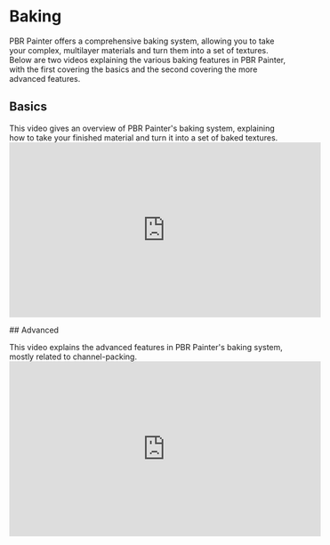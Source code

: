 # Baking

PBR Painter offers a comprehensive baking system, allowing you to take your complex, multilayer materials and turn them
into a set of textures. Below are two videos explaining the various baking features in PBR Painter, with the first covering
the basics and the second covering the more advanced features.

## Basics
<p>
This video gives an overview of PBR Painter's baking system, explaining how to take your finished material and turn it into a set of baked textures.

<iframe width="560" height="315" src="https://www.youtube.com/embed/lnGBSeE_eEk?si=Qulrp13oraTlKqqv" title="YouTube video player" frameborder="0" allow="accelerometer; autoplay; clipboard-write; encrypted-media; gyroscope; picture-in-picture; web-share" referrerpolicy="strict-origin-when-cross-origin" allowfullscreen></iframe>
</p>
## Advanced
<p>
This video explains the advanced features in PBR Painter's baking system, mostly related to channel-packing.
<br>
<iframe width="560" height="315" src="https://www.youtube.com/embed/MsO4jEq8otU?si=2wPAHqTspNi-SktH" title="YouTube video player" frameborder="0" allow="accelerometer; autoplay; clipboard-write; encrypted-media; gyroscope; picture-in-picture; web-share" referrerpolicy="strict-origin-when-cross-origin" allowfullscreen></iframe>
</p>